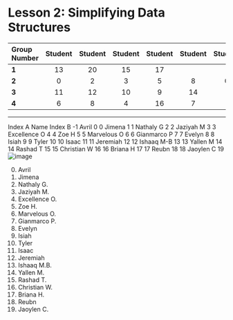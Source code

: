 # Lesson 2: Simplifying Data Structures


| Group Number | Student | Student | Student | Student | Student | Student |
| :------------ | :-------: | :-------:  | :-------:  | :-------:  |:-------: | :-------:  |
| **1** | 13 | 20 | 15 | 17 |
| **2** | 0 | 2 | 3 | 5 | 8 | 0 |
| **3** | 11 | 12 | 10 | 9 | 14 |
| **4** | 6 | 8 | 4 | 16 | 7 |

---

Index A	Name	Index B
-1	   Avril	0
0	   Jimena	1
1	   Nathaly G	2
2	   Jaziyah M	3
3	   Excellence O	4
4	   Zoe H	5
5	   Marvelous O	6
6	   Gianmarco P	7
7	   Evelyn	8
8	   Isiah	9
9	   Tyler	10
10	   Isaac	11
11	   Jeremiah	12
12	   Ishaaq M-B	13
13	   Yallen M	14
14	   Rashad T	15
15	   Christian W	16
16	   Briana H	17
17	   Reubn	18
18	   Jaoylen C	19
![image](https://github.com/ions29/cpp-reading-material/assets/127531384/8928a166-f69f-4108-9ef1-f715daa00966)




0. Avril
1. Jimena
2. Nathaly G.
3. Jaziyah M.
4. Excellence O.
5. Zoe H.
6. Marvelous O.
7. Gianmarco P.
8. Evelyn
9. Isiah
10. Tyler
11. Isaac
12. Jeremiah
13. Ishaaq M.B.
14. Yallen M.
15. Rashad T.
16. Christian W.
17. Briana H.
18. Reubn
19. Jaoylen C.
